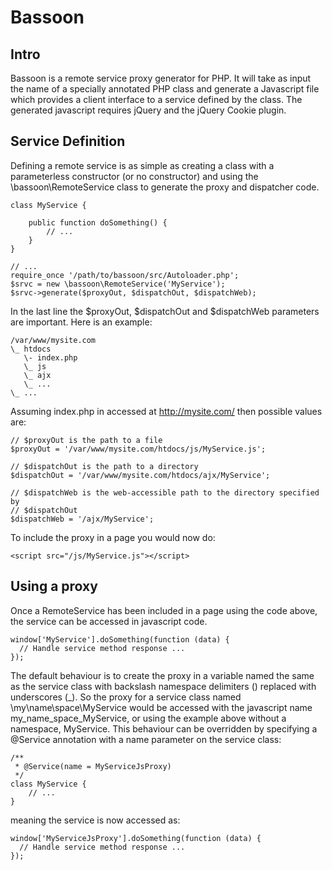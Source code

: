 # Bassoon

## Intro

Bassoon is a remote service proxy generator for PHP.  It will take as input the
name of a specially annotated PHP class and generate a Javascript file which
provides a client interface to a service defined by the class.  The generated
javascript requires jQuery and the jQuery Cookie plugin.

## Service Definition

Defining a remote service is as simple as creating a class with a parameterless
constructor (or no constructor) and using the \bassoon\RemoteService class to
generate the proxy and dispatcher code. 

    class MyService {

        public function doSomething() {
            // ...
        }
    }
    
    // ...
    require_once '/path/to/bassoon/src/Autoloader.php';
    $srvc = new \bassoon\RemoteService('MyService');
    $srvc->generate($proxyOut, $dispatchOut, $dispatchWeb);

In the last line the $proxyOut, $dispatchOut and $dispatchWeb parameters are
important.  Here is an example:

    /var/www/mysite.com
    \_ htdocs
       \- index.php
       \_ js
       \_ ajx
       \_ ...
    \_ ...

Assuming index.php in accessed at http://mysite.com/ then possible values are:

    // $proxyOut is the path to a file
    $proxyOut = '/var/www/mysite.com/htdocs/js/MyService.js';

    // $dispatchOut is the path to a directory
    $dispatchOut = '/var/www/mysite.com/htdocs/ajx/MyService';

    // $dispatchWeb is the web-accessible path to the directory specified by
    // $dispatchOut
    $dispatchWeb = '/ajx/MyService';


To include the proxy in a page you would now do:

    <script src="/js/MyService.js"></script>
  

## Using a proxy

Once a RemoteService has been included in a page using the code above, the
service can be accessed in javascript code.

    window['MyService'].doSomething(function (data) {
      // Handle service method response ...
    });

  The default behaviour is to create
the proxy in a variable named the same as the service class with backslash
namespace delimiters (\) replaced with underscores (_).  So the proxy for a
service class named \my\name\space\MyService would be accessed with the
javascript name my_name_space_MyService, or using the example above without a
namespace, MyService.  This behaviour can be overridden by specifying a
@Service annotation with a name parameter on the service class:

    /**
     * @Service(name = MyServiceJsProxy)
     */
    class MyService {
        // ...
    }

meaning the service is now accessed as:

    window['MyServiceJsProxy'].doSomething(function (data) {
      // Handle service method response ...
    });


